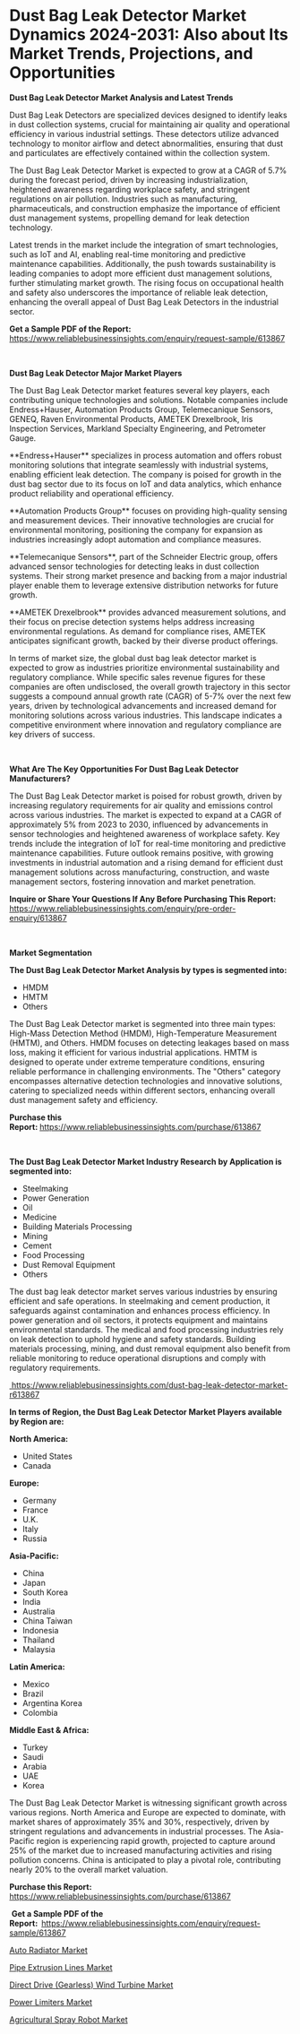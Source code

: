 <p><h1>Dust Bag Leak Detector Market Dynamics 2024-2031: Also about Its Market Trends, Projections, and Opportunities</h1></p><p><strong>Dust Bag Leak Detector Market Analysis and Latest Trends</strong></p>
<p><p>Dust Bag Leak Detectors are specialized devices designed to identify leaks in dust collection systems, crucial for maintaining air quality and operational efficiency in various industrial settings. These detectors utilize advanced technology to monitor airflow and detect abnormalities, ensuring that dust and particulates are effectively contained within the collection system. </p><p>The Dust Bag Leak Detector Market is expected to grow at a CAGR of 5.7% during the forecast period, driven by increasing industrialization, heightened awareness regarding workplace safety, and stringent regulations on air pollution. Industries such as manufacturing, pharmaceuticals, and construction emphasize the importance of efficient dust management systems, propelling demand for leak detection technology. </p><p>Latest trends in the market include the integration of smart technologies, such as IoT and AI, enabling real-time monitoring and predictive maintenance capabilities. Additionally, the push towards sustainability is leading companies to adopt more efficient dust management solutions, further stimulating market growth. The rising focus on occupational health and safety also underscores the importance of reliable leak detection, enhancing the overall appeal of Dust Bag Leak Detectors in the industrial sector.</p></p>
<p><strong>Get a Sample PDF of the Report:&nbsp;</strong> <a href="https://www.reliablebusinessinsights.com/enquiry/request-sample/613867?utm_campaign=60&utm_medium=2&utm_source=Github&utm_content=ia&utm_term=03102024&utm_id=dust-bag-leak-detector">https://www.reliablebusinessinsights.com/enquiry/request-sample/613867</a></p>
<p>&nbsp;</p>
<p><strong>Dust Bag Leak Detector Major Market Players</strong></p>
<p><p>The Dust Bag Leak Detector market features several key players, each contributing unique technologies and solutions. Notable companies include Endress+Hauser, Automation Products Group, Telemecanique Sensors, GENEQ, Raven Environmental Products, AMETEK Drexelbrook, Iris Inspection Services, Markland Specialty Engineering, and Petrometer Gauge. </p><p>**Endress+Hauser** specializes in process automation and offers robust monitoring solutions that integrate seamlessly with industrial systems, enabling efficient leak detection. The company is poised for growth in the dust bag sector due to its focus on IoT and data analytics, which enhance product reliability and operational efficiency.</p><p>**Automation Products Group** focuses on providing high-quality sensing and measurement devices. Their innovative technologies are crucial for environmental monitoring, positioning the company for expansion as industries increasingly adopt automation and compliance measures.</p><p>**Telemecanique Sensors**, part of the Schneider Electric group, offers advanced sensor technologies for detecting leaks in dust collection systems. Their strong market presence and backing from a major industrial player enable them to leverage extensive distribution networks for future growth.</p><p>**AMETEK Drexelbrook** provides advanced measurement solutions, and their focus on precise detection systems helps address increasing environmental regulations. As demand for compliance rises, AMETEK anticipates significant growth, backed by their diverse product offerings.</p><p>In terms of market size, the global dust bag leak detector market is expected to grow as industries prioritize environmental sustainability and regulatory compliance. While specific sales revenue figures for these companies are often undisclosed, the overall growth trajectory in this sector suggests a compound annual growth rate (CAGR) of 5-7% over the next few years, driven by technological advancements and increased demand for monitoring solutions across various industries. This landscape indicates a competitive environment where innovation and regulatory compliance are key drivers of success.</p></p>
<p>&nbsp;</p>
<p><strong>What Are The Key Opportunities For Dust Bag Leak Detector Manufacturers?</strong></p>
<p><p>The Dust Bag Leak Detector market is poised for robust growth, driven by increasing regulatory requirements for air quality and emissions control across various industries. The market is expected to expand at a CAGR of approximately 5% from 2023 to 2030, influenced by advancements in sensor technologies and heightened awareness of workplace safety. Key trends include the integration of IoT for real-time monitoring and predictive maintenance capabilities. Future outlook remains positive, with growing investments in industrial automation and a rising demand for efficient dust management solutions across manufacturing, construction, and waste management sectors, fostering innovation and market penetration.</p></p>
<p><strong>Inquire or Share Your Questions If Any Before Purchasing This Report:</strong> <a href="https://www.reliablebusinessinsights.com/enquiry/pre-order-enquiry/613867?utm_campaign=60&utm_medium=2&utm_source=Github&utm_content=ia&utm_term=03102024&utm_id=dust-bag-leak-detector">https://www.reliablebusinessinsights.com/enquiry/pre-order-enquiry/613867</a></p>
<p>&nbsp;</p>
<p><strong>Market Segmentation</strong></p>
<p><strong>The Dust Bag Leak Detector Market Analysis by types is segmented into:</strong></p>
<p><ul><li>HMDM</li><li>HMTM</li><li>Others</li></ul></p>
<p><p>The Dust Bag Leak Detector market is segmented into three main types: High-Mass Detection Method (HMDM), High-Temperature Measurement (HMTM), and Others. HMDM focuses on detecting leakages based on mass loss, making it efficient for various industrial applications. HMTM is designed to operate under extreme temperature conditions, ensuring reliable performance in challenging environments. The "Others" category encompasses alternative detection technologies and innovative solutions, catering to specialized needs within different sectors, enhancing overall dust management safety and efficiency.</p></p>
<p><strong>Purchase this Report:&nbsp;</strong><a href="https://www.reliablebusinessinsights.com/purchase/613867?utm_campaign=60&utm_medium=2&utm_source=Github&utm_content=ia&utm_term=03102024&utm_id=dust-bag-leak-detector">https://www.reliablebusinessinsights.com/purchase/613867</a></p>
<p>&nbsp;</p>
<p><strong>The Dust Bag Leak Detector Market Industry Research by Application is segmented into:</strong></p>
<p><ul><li>Steelmaking</li><li>Power Generation</li><li>Oil</li><li>Medicine</li><li>Building Materials Processing</li><li>Mining</li><li>Cement</li><li>Food Processing</li><li>Dust Removal Equipment</li><li>Others</li></ul></p>
<p><p>The dust bag leak detector market serves various industries by ensuring efficient and safe operations. In steelmaking and cement production, it safeguards against contamination and enhances process efficiency. In power generation and oil sectors, it protects equipment and maintains environmental standards. The medical and food processing industries rely on leak detection to uphold hygiene and safety standards. Building materials processing, mining, and dust removal equipment also benefit from reliable monitoring to reduce operational disruptions and comply with regulatory requirements.</p></p>
<p><a href="https://www.reliablebusinessinsights.com/dust-bag-leak-detector-market-r613867?utm_campaign=60&utm_medium=2&utm_source=Github&utm_content=ia&utm_term=03102024&utm_id=dust-bag-leak-detector">&nbsp;https://www.reliablebusinessinsights.com/dust-bag-leak-detector-market-r613867</a></p>
<p><strong>In terms of Region, the Dust Bag Leak Detector Market Players available by Region are:</strong></p>
<p>
    <p> <strong> North America: </strong>
        <ul>
            <li>United States</li>
            <li>Canada</li>
        </ul>
        </p> 
    <p> <strong> Europe: </strong>
        <ul>
            <li>Germany</li>
            <li>France</li>
            <li>U.K.</li>
            <li>Italy</li>
            <li>Russia</li>
        </ul>
        </p> 
    <p> <strong> Asia-Pacific: </strong>
        <ul>
            <li>China</li>
            <li>Japan</li>
            <li>South Korea</li>
            <li>India</li>
            <li>Australia</li>
            <li>China Taiwan</li>
            <li>Indonesia</li>
            <li>Thailand</li>
            <li>Malaysia</li>
        </ul>
        </p> 
    <p> <strong> Latin America: </strong>
        <ul>
            <li>Mexico</li>
            <li>Brazil</li>
            <li>Argentina Korea</li>
            <li>Colombia</li>
        </ul>
        </p> 
    <p> <strong> Middle East & Africa: </strong>
        <ul>
            <li>Turkey</li>
            <li>Saudi</li>
            <li>Arabia</li>
            <li>UAE</li>
            <li>Korea</li>
        </ul>
    </p>
    </p>
<p><p>The Dust Bag Leak Detector Market is witnessing significant growth across various regions. North America and Europe are expected to dominate, with market shares of approximately 35% and 30%, respectively, driven by stringent regulations and advancements in industrial processes. The Asia-Pacific region is experiencing rapid growth, projected to capture around 25% of the market due to increased manufacturing activities and rising pollution concerns. China is anticipated to play a pivotal role, contributing nearly 20% to the overall market valuation.</p></p>
<p><strong>Purchase this Report: </strong><a href="https://www.reliablebusinessinsights.com/purchase/613867?utm_campaign=60&utm_medium=2&utm_source=Github&utm_content=ia&utm_term=03102024&utm_id=dust-bag-leak-detector">https://www.reliablebusinessinsights.com/purchase/613867</a></p>
<p>&nbsp;<strong>Get a Sample PDF of the Report:&nbsp;&nbsp;</strong><a href="https://www.reliablebusinessinsights.com/enquiry/request-sample/613867?utm_campaign=60&utm_medium=2&utm_source=Github&utm_content=ia&utm_term=03102024&utm_id=dust-bag-leak-detector">https://www.reliablebusinessinsights.com/enquiry/request-sample/613867</a></p>
<p><strong></strong></p>
<p><p><a href="https://www.linkedin.com/pulse/what-current-future-prospects-auto-radiator-market-analysis-directions-s3fzf?utm_campaign=60&utm_medium=2&utm_source=Github&utm_content=ia&utm_term=03102024&utm_id=dust-bag-leak-detector">Auto Radiator Market</a></p><p><a href="https://www.linkedin.com/pulse/pipe-extrusion-lines-market-research-report-exploring-tk8ge?trackingId=oG93PuBaTSqjTklcNssS5Q%3D%3D&utm_campaign=60&utm_medium=2&utm_source=Github&utm_content=ia&utm_term=03102024&utm_id=dust-bag-leak-detector">Pipe Extrusion Lines Market</a></p><p><a href="https://github.com/MarilynDouglas476/Market-Research-Report-List-1/blob/main/direct-drive-gearless-wind-turbine-market.md?utm_campaign=60&utm_medium=2&utm_source=Github&utm_content=ia&utm_term=03102024&utm_id=dust-bag-leak-detector">Direct Drive (Gearless) Wind Turbine Market</a></p><p><a href="https://www.linkedin.com/pulse/future-insights-power-limiters-market-trends-regional-analysis-1kx7f?utm_campaign=60&utm_medium=2&utm_source=Github&utm_content=ia&utm_term=03102024&utm_id=dust-bag-leak-detector">Power Limiters Market</a></p><p><a href="https://github.com/MelgarBasny/Market-Research-Report-List-1/blob/main/agricultural-spray-robot-market.md?utm_campaign=60&utm_medium=2&utm_source=Github&utm_content=ia&utm_term=03102024&utm_id=dust-bag-leak-detector">Agricultural Spray Robot Market</a></p></p>